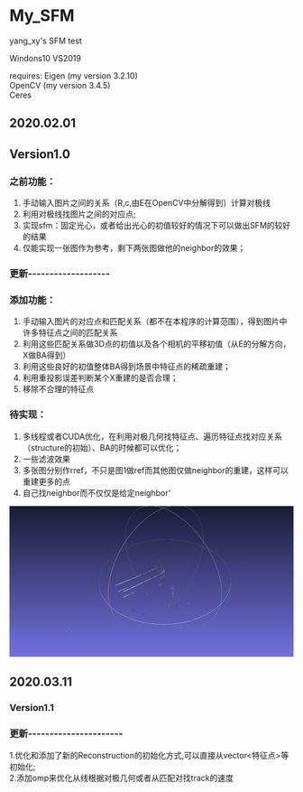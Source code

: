 # My_SFM
 yang_xy's SFM test


Windons10 VS2019

requires:
Eigen (my version 3.2.10)  <br>
OpenCV (my version 3.4.5) <br>
Ceres  <br>

## 2020.02.01
## Version1.0
### 之前功能：
1. 手动输入图片之间的关系（R,c,由E在OpenCV中分解得到）计算对极线
2. 利用对极线找图片之间的对应点;
3. 实现sfm：固定光心，或者给出光心的初值较好的情况下可以做出SFM的较好的结果
4. 仅能实现一张图作为参考，剩下两张图做他的neighbor的效果；

### 更新-------------------
### 添加功能：
1. 手动输入图片的对应点和匹配关系（都不在本程序的计算范围），得到图片中许多特征点之间的匹配关系
2. 利用这些匹配关系做3D点的初值以及各个相机的平移初值（从E的分解方向，X做BA得到）
3. 利用这些良好的初值整体BA得到场景中特征点的稀疏重建；
4. 利用重投影误差判断某个X重建的是否合理；
5. 移除不合理的特征点

### 待实现：
1. 多线程或者CUDA优化，在利用对极几何找特征点、遍历特征点找对应关系（structure的初始）、BA的时候都可以优化；
2. 一些滤波效果
3. 多张图分别作rref，不只是图1做ref而其他图仅做neighbor的重建，这样可以重建更多的点
3. 自己找neighbor而不仅仅是给定neighbor'

![](https://github.com/onepiece1997426/My_SFM/raw/master/图片1.png)

## 2020.03.11
### Version1.1
### 更新---------------------- <br>
1.优化和添加了新的Reconstruction的初始化方式,可以直接从vector<特征点>等初始化;<br>
2.添加omp来优化从线根据对极几何或者从匹配对找track的速度<br>
